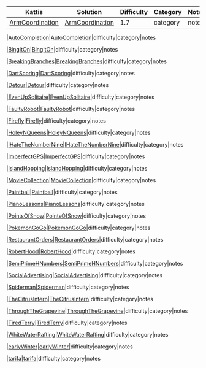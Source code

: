 
|Kattis|Solution|Difficulty|Category|Notes|
| ---- | ------ |----------|--------|-----|
|[ArmCoordination](https://open.kattis.com/problems/armcoordination)|[ArmCoordination](src/ArmCoordination.java)|1.7|category|notes

|[AutoCompletion](https://open.kattis.com/problems/AutoCompletion)|[AutoCompletion](src/AutoCompletion.java)|difficulty|category|notes

|[BingItOn](https://open.kattis.com/problems/bingiton)|[BingItOn](src/BingItOn.java)|difficulty|category|notes

|[BreakingBranches](https://open.kattis.com/problems/breakingbranches)|[BreakingBranches](src/BreakingBranches.java)|difficulty|category|notes

|[DartScoring](https://open.kattis.com/problems/dartscoring)|[DartScoring](src/DartScoring.java)|difficulty|category|notes

|[Detour](https://open.kattis.com/problems/detour)|[Detour](src/Detour.java)|difficulty|category|notes

|[EvenUpSolitaire](https://open.kattis.com/problems/evenupsolitaire)|[EvenUpSolitaire](src/EvenUpSolitaire.java)|difficulty|category|notes

|[FaultyRobot](https://open.kattis.com/problems/faultyrobot)|[FaultyRobot](src/FaultyRobot.java)|difficulty|category|notes

|[Firefly](https://open.kattis.com/problems/firefly)|[Firefly](src/Firefly.java)|difficulty|category|notes

|[HoleyNQueens](https://open.kattis.com/problems/holeynqueens)|[HoleyNQueens](src/HoleyNQueens.java)|difficulty|category|notes

|[IHateTheNumberNine](https://open.kattis.com/problems/ihatethenumbernine)|[IHateTheNumberNine](src/IHateTheNumberNine.java)|difficulty|category|notes

|[ImperfectGPS](https://open.kattis.com/problems/imperfectgps)|[ImperfectGPS](src/ImperfectGPS.java)|difficulty|category|notes

|[IslandHopping](https://open.kattis.com/problems/islandhopping)|[IslandHopping](src/IslandHopping.java)|difficulty|category|notes

|[MovieCollection](https://open.kattis.com/problems/moviecollection)|[MovieCollection](src/MovieCollection.java)|difficulty|category|notes

|[Paintball](https://open.kattis.com/problems/paintball)|[Paintball](src/Paintball.java)|difficulty|category|notes

|[PianoLessons](https://open.kattis.com/problems/pianolessons)|[PianoLessons](src/PianoLessons.java)|difficulty|category|notes

|[PointsOfSnow](https://open.kattis.com/problems/pointsofsnow)|[PointsOfSnow](src/PointsOfSnow.java)|difficulty|category|notes

|[PokemonGoGo](https://open.kattis.com/problems/pokemongogo)|[PokemonGoGo](src/PokemonGoGo.java)|difficulty|category|notes

|[RestaurantOrders](https://open.kattis.com/problems/restaurantorders)|[RestaurantOrders](src/RestaurantOrders.java)|difficulty|category|notes

|[RobertHood](https://open.kattis.com/problems/roberthood)|[RobertHood](src/RobertHood.java)|difficulty|category|notes

|[SemiPrimeHNumbers](https://open.kattis.com/problems/semiprimeHnumbers)|[SemiPrimeHNumbers](src/SemiPrimeHNumbers.java)|difficulty|category|notes

|[SocialAdvertising](https://open.kattis.com/problems/socialadvertising)|[SocialAdvertising](src/SocialAdvertising.java)|difficulty|category|notes

|[Spiderman](https://open.kattis.com/problems/spiderman)|[Spiderman](src/Spiderman.java)|difficulty|category|notes

|[TheCitrusIntern](https://open.kattis.com/problems/thecitrusintern)|[TheCitrusIntern](src/TheCitrusIntern.java)|difficulty|category|notes

|[ThroughTheGrapevine](https://open.kattis.com/problems/throughthegrapevine)|[ThroughTheGrapevine](src/ThroughTheGrapevine.java)|difficulty|category|notes

|[TiredTerry](https://open.kattis.com/problems/tiredterry)|[TiredTerry](src/TiredTerry.java)|difficulty|category|notes

|[WhiteWaterRafting](https://open.kattis.com/problems/whitewaterrafting)|[WhiteWaterRafting](src/WhiteWaterRafting.java)|difficulty|category|notes

|[earlyWinter](https://open.kattis.com/problems/earlywinter)|[earlyWinter](src/earlyWinter.java)|difficulty|category|notes

|[tarifa](https://open.kattis.com/problems/tarifa)|[tarifa](src/tarifa.java)|difficulty|category|notes


